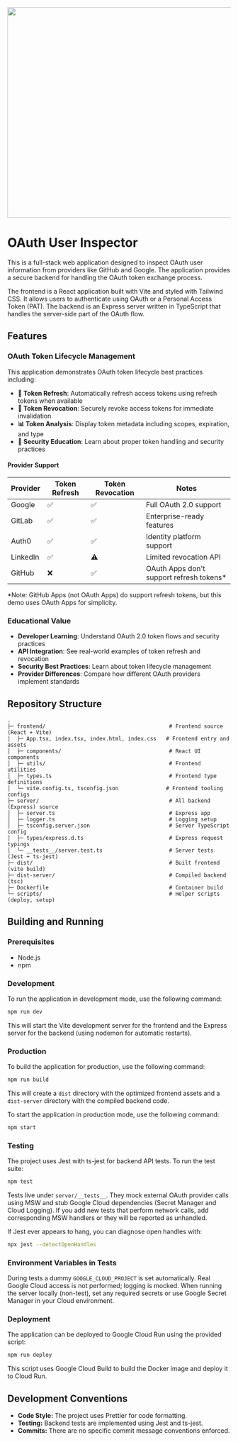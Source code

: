 <div align="center">
<img width="1200" height="475" alt="GHBanner" src="https://github.com/user-attachments/assets/0aa67016-6eaf-458a-adb2-6e31a0763ed6" />
</div>

# OAuth User Inspector

This is a full-stack web application designed to inspect OAuth user information from providers like GitHub and Google. The application provides a secure backend for handling the OAuth token exchange process.

The frontend is a React application built with Vite and styled with Tailwind CSS. It allows users to authenticate using OAuth or a Personal Access Token (PAT). The backend is an Express server written in TypeScript that handles the server-side part of the OAuth flow.

## Features

### OAuth Token Lifecycle Management

This application demonstrates OAuth token lifecycle best practices including:

- **🔄 Token Refresh**: Automatically refresh access tokens using refresh tokens when available
- **🚫 Token Revocation**: Securely revoke access tokens for immediate invalidation
- **📊 Token Analysis**: Display token metadata including scopes, expiration, and type
- **🔐 Security Education**: Learn about proper token handling and security practices

#### Provider Support

| Provider | Token Refresh | Token Revocation | Notes                                     |
| -------- | ------------- | ---------------- | ----------------------------------------- |
| Google   | ✅            | ✅               | Full OAuth 2.0 support                    |
| GitLab   | ✅            | ✅               | Enterprise-ready features                 |
| Auth0    | ✅            | ✅               | Identity platform support                 |
| LinkedIn | ✅            | ⚠️               | Limited revocation API                    |
| GitHub   | ❌            | ✅               | OAuth Apps don't support refresh tokens\* |

\*Note: GitHub Apps (not OAuth Apps) do support refresh tokens, but this demo uses OAuth Apps for simplicity.

### Educational Value

- **Developer Learning**: Understand OAuth 2.0 token flows and security practices
- **API Integration**: See real-world examples of token refresh and revocation
- **Security Best Practices**: Learn about token lifecycle management
- **Provider Differences**: Compare how different OAuth providers implement standards

## Repository Structure

```
.
├─ frontend/                                       # Frontend source (React + Vite)
│  ├─ App.tsx, index.tsx, index.html, index.css   # Frontend entry and assets
│  ├─ components/                                  # React UI components
│  ├─ utils/                                       # Frontend utilities
│  ├─ types.ts                                     # Frontend type definitions
│  └─ vite.config.ts, tsconfig.json               # Frontend tooling configs
├─ server/                                         # All backend (Express) source
│  ├─ server.ts                                    # Express app
│  ├─ logger.ts                                    # Logging setup
│  ├─ tsconfig.server.json                         # Server TypeScript config
│  ├─ types/express.d.ts                           # Express request typings
│  └─ __tests__/server.test.ts                     # Server tests (Jest + ts-jest)
├─ dist/                                           # Built frontend (vite build)
├─ dist-server/                                    # Compiled backend (tsc)
├─ Dockerfile                                      # Container build
└─ scripts/                                        # Helper scripts (deploy, setup)
```

## Building and Running

### Prerequisites

- Node.js
- npm

### Development

To run the application in development mode, use the following command:

```bash
npm run dev
```

This will start the Vite development server for the frontend and the Express server for the backend (using nodemon for automatic restarts).

### Production

To build the application for production, use the following command:

```bash
npm run build
```

This will create a `dist` directory with the optimized frontend assets and a `dist-server` directory with the compiled backend code.

To start the application in production mode, use the following command:

```bash
npm start
```

### Testing

The project uses Jest with ts-jest for backend API tests. To run the test suite:

```bash
npm test
```

Tests live under `server/__tests__`. They mock external OAuth provider calls using MSW and stub Google Cloud dependencies (Secret Manager and Cloud Logging). If you add new tests that perform network calls, add corresponding MSW handlers or they will be reported as unhandled.

If Jest ever appears to hang, you can diagnose open handles with:

```bash
npx jest --detectOpenHandles
```

### Environment Variables in Tests

During tests a dummy `GOOGLE_CLOUD_PROJECT` is set automatically. Real Google Cloud access is not performed; logging is mocked. When running the server locally (non-test), set any required secrets or use Google Secret Manager in your Cloud environment.

### Deployment

The application can be deployed to Google Cloud Run using the provided script:

```bash
npm run deploy
```

This script uses Google Cloud Build to build the Docker image and deploy it to Cloud Run.

## Development Conventions

- **Code Style:** The project uses Prettier for code formatting.
- **Testing:** Backend tests are implemented using Jest and ts-jest.
- **Commits:** There are no specific commit message conventions enforced.
